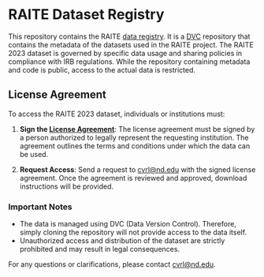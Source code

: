 
# RAITE Dataset Registry

This repository contains the RAITE [data registry](https://dvc.org/doc/use-cases/data-registry). It is a [DVC](https://dvc.org/) repository that contains the metadata of the datasets used in the RAITE project.
The RAITE 2023 dataset is governed by specific data usage and sharing policies in compliance with IRB regulations. While the repository containing metadata and code is public, access to the actual data is restricted. 


## License Agreement

To access the RAITE 2023 dataset, individuals or institutions must:

1. **Sign the [License Agreement](raite-2023-dataset-release-agreement.pdf)**: The license agreement must be signed by a person authorized to legally represent the requesting institution. The agreement outlines the terms and conditions under which the data can be used.

2. **Request Access**: Send a request to [cvrl@nd.edu](mailto:cvrl@nd.edu) with the signed license agreement. Once the agreement is reviewed and approved, download instructions will be provided.


### Important Notes

- The data is managed using DVC (Data Version Control). Therefore, simply cloning the repository will not provide access to the data itself.
- Unauthorized access and distribution of the dataset are strictly prohibited and may result in legal consequences.

For any questions or clarifications, please contact [cvrl@nd.edu](mailto:cvrl@nd.edu).


